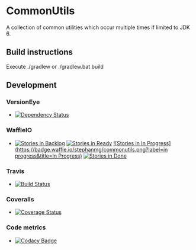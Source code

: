 # CommonUtils
A collection of common utilities which occur multiple times if limited to JDK 6.

## Build instructions
Execute ./gradlew or ./gradlew.bat build

## Development
### VersionEye 
* [![Dependency Status](https://www.versioneye.com/user/projects/5591247f396561001900001c/badge.svg?style=flat)](https://www.versioneye.com/user/projects/5591247f396561001900001c)

### WaffleIO
* [![Stories in Backlog](https://badge.waffle.io/stephanmg/commonutils.png?label=backlog&title=Backlog)](http://waffle.io/stephanmg/commonutils)
[![Stories in Ready](https://badge.waffle.io/stephanmg/commonutils.png?label=ready&title=Ready)](http://waffle.io/stephanmg/commonutils)
[![Stories in In Progress](https://badge.waffle.io/stephanmg/commonutils.png?label=in progress&title=In Progress)](http://waffle.io/stephanmg/commonutils)
[![Stories in Done](https://badge.waffle.io/stephanmg/commonutils.png?label=done&title=Done)](http://waffle.io/stephanmg/commonutils)

### Travis
* [![Build Status](https://travis-ci.org/stephanmg/CommonUtils.svg)](https://travis-ci.org/stephanmg/CommonUtils)

### Coveralls
* [![Coverage Status](https://coveralls.io/repos/stephanmg/CommonUtils/badge.svg)](https://coveralls.io/r/stephanmg/CommonUtils)

### Code metrics
* [![Codacy Badge](https://api.codacy.com/project/badge/grade/8368201886db4e07b503f83a36db984e)](https://www.codacy.com/app/stephan_5/CommonUtils)
